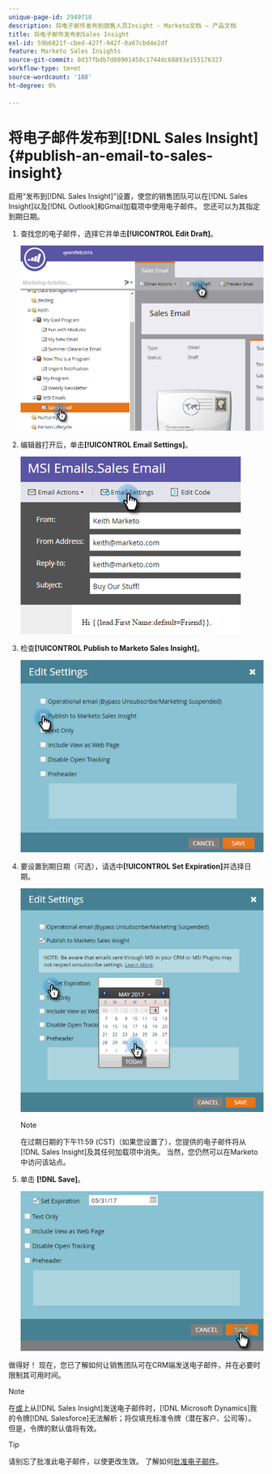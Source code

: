 ```yaml
---
unique-page-id: 2949718
description: 将电子邮件发布到销售人员Insight - Marketo文档 — 产品文档
title: 将电子邮件发布到Sales Insight
exl-id: 59b6821f-cbed-427f-942f-0a67cbd4e2df
feature: Marketo Sales Insights
source-git-commit: 0d37fbdb7d08901458c1744dc68893e155176327
workflow-type: tm+mt
source-wordcount: '188'
ht-degree: 0%

---
```


# 将电子邮件发布到[!DNL Sales Insight] {#publish-an-email-to-sales-insight}

启用“发布到[!DNL Sales Insight]”设置，使您的销售团队可以在[!DNL Sales Insight]以及[!DNL Outlook]和Gmail加载项中使用电子邮件。 您还可以为其指定到期日期。

1. 查找您的电子邮件，选择它并单击&#x200B;**[!UICONTROL Edit Draft]**。

   ![](assets/one.png)

1. 编辑器打开后，单击&#x200B;**[!UICONTROL Email Settings]**。

   ![](assets/two.png)

1. 检查&#x200B;**[!UICONTROL Publish to Marketo Sales Insight]**。

   ![](assets/three.png)

1. 要设置到期日期（可选），请选中&#x200B;**[!UICONTROL Set Expiration]**&#x200B;并选择日期。

   ![](assets/four.png)

   >[!NOTE]
   >
   >在过期日期的下午11:59 (CST)（如果您设置了），您提供的电子邮件将从[!DNL Sales Insight]及其任何加载项中消失。 当然，您仍然可以在Marketo中访问该站点。

1. 单击 **[!DNL Save]**。

   ![](assets/five.png)

做得好！ 现在，您已了解如何让销售团队可在CRM端发送电子邮件，并在必要时限制其可用时间。

>[!NOTE]
>
>在[或](/help/marketo/product-docs/core-marketo-concepts/programs/tokens/understanding-my-tokens-in-a-program.md)上从[!DNL Sales Insight]发送电子邮件时，[!DNL Microsoft Dynamics]我的令牌[!DNL Salesforce]无法解析；将仅填充标准令牌（潜在客户、公司等）。 但是，令牌的默认值将有效。

>[!TIP]
>
>请别忘了批准此电子邮件，以使更改生效。 了解如何[批准电子邮件](/help/marketo/product-docs/email-marketing/general/creating-an-email/approve-an-email.md)。
